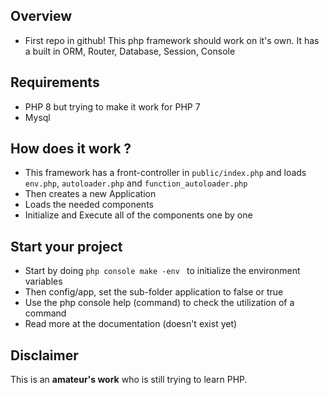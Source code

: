 ## Overview

- First repo in github!
  This php framework should work on it's own.
  It has a built in ORM, Router, Database, Session, Console

## Requirements

- PHP 8 but trying to make it work for PHP 7
- Mysql

## How does it work ?

- This framework has a front-controller in `public/index.php` and loads `env.php`, `autoloader.php` and `function_autoloader.php`
- Then creates a new Application
- Loads the needed components
- Initialize and Execute all of the components one by one

## Start your project

- Start by doing `php console make -env ` to initialize the environment variables
- Then config/app, set the sub-folder application to false or true
- Use the php console help (command) to check the utilization of a command
- Read more at the documentation (doesn't exist yet)

## Disclaimer

This is an **amateur's work** who is still trying to learn PHP.
